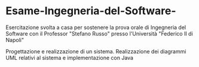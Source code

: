 # Esame-Ingegneria-del-Software-

Esercitazione svolta a casa per sostenere la prova orale di Ingegneria del Software con il Professor "Stefano Russo" presso l'Università "Federico II di Napoli"

Progettazione e realizzazione di un sistema.
Realizzazione dei diagrammi UML relativi al sistema e implementazione con Java
